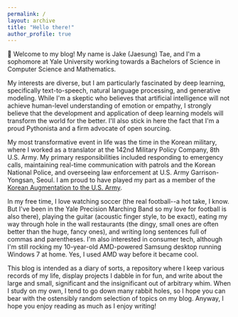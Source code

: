```yaml
---
permalink: /
layout: archive
title: "Hello there!"
author_profile: true
---
```


:wave: Welcome to my blog! My name is Jake (Jaesung) Tae, and I'm a sophomore at Yale University working towards a Bachelors of Science in Computer Science and Mathematics.

My interests are diverse, but I am particularly fascinated by deep learning, specifically text-to-speech, natural language processing, and generative modeling. While I'm a skeptic who believes that artificial intelligence will not achieve human-level  understanding of emotion or empathy, I strongly believe that the development and application of deep learning models will transform the world for the better. I'll also stick in here the fact that I'm a proud Pythonista and a firm advocate of open sourcing.

My most transformative event in life was the time in the Korean military, where I worked as a translator at the 142nd Military Policy Company, 8th U.S. Army. My primary responsibilities included responding to emergency calls, maintaining real-time communication with patrols and the Korean National Police, and overseeing law enforcement at U.S. Army Garrison-Yongsan, Seoul. I am proud to have played my part as a member of the [Korean Augmentation to the U.S. Army](https://en.wikipedia.org/wiki/Korean_Augmentation_To_the_United_States_Army).

In my free time, I love watching soccer (the real football--a hot take, I know. But I've been in the Yale Precision Marching Band so my love for football is also there), playing the guitar (acoustic finger style, to be exact), eating my way through hole in the wall restaurants (the dingy, small ones are often better than the huge, fancy ones), and writing long sentences full of commas and parentheses. I'm also interested in consumer tech, although  I'm still rocking my 10-year-old AMD-powered Samsung desktop running Windows 7 at home. Yes, I used AMD way before it became cool.

This blog is intended as a diary of sorts, a repository where I keep various records of my life, display projects I dabble in for fun, and write about the large and small, significant and the insignificant out of arbitrary whim. When I study on my own, I tend to go down many rabbit holes, so I hope you can bear with the ostensibly random selection of topics on my blog. Anyway, I hope you enjoy reading as much as I  enjoy writing!